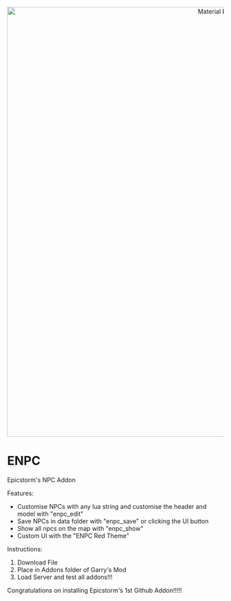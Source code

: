 <p align="center">
  <img width="1000" src="https://user-images.githubusercontent.com/67658615/139510437-5650018d-320d-4f7a-b633-5c3da92602bc.png" alt="Material Bread logo">
</p>

# ENPC
Epicstorm's NPC Addon

Features:
- Customise NPCs with any lua string and customise the header and model with "enpc_edit"
- Save NPCs in data folder with "enpc_save" or clicking the UI button
- Show all npcs on the map with "enpc_show"
- Custom UI with the "ENPC Red Theme"


Instructions:

1) Download File
2) Place in Addons folder of Garry's Mod
3) Load Server and test all addons!!!

Congratulations on installing Epicstorm's 1st Github Addon!!!!!
